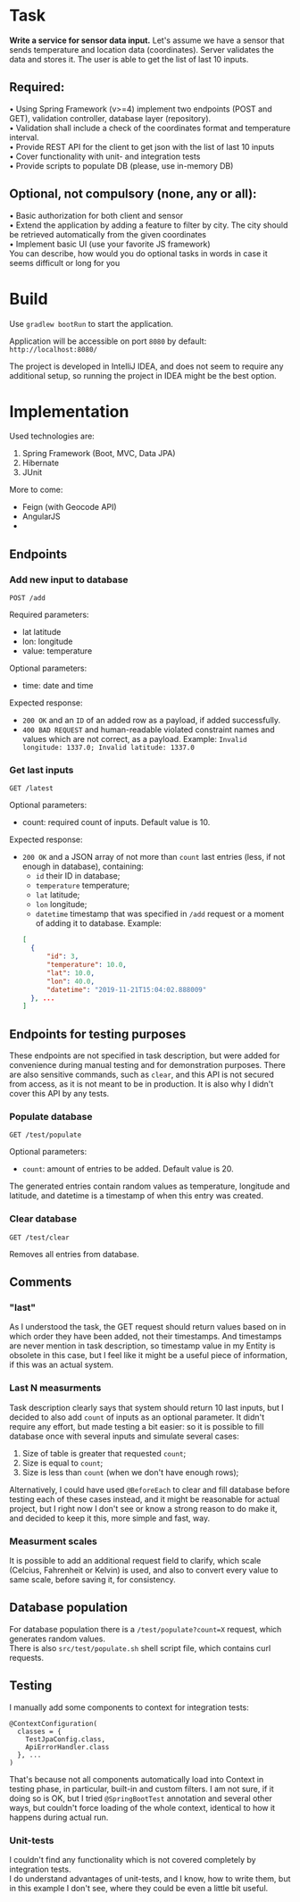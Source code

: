 # Task

**Write a service for sensor data input.**
Let's assume we have a sensor that sends temperature and location data (coordinates). Server validates the data and 
stores it. The user is able to get the list of last 10 inputs.

## Required:  
•	Using Spring Framework (v>=4) implement two endpoints (POST and GET), validation controller, database layer (repository).  
•	Validation shall include a check of the coordinates format and temperature interval.  
•	Provide REST API for the client to get json with the list of last 10 inputs  
•	Cover functionality with unit- and integration tests  
•	Provide scripts to populate DB (please, use in-memory DB)  

## Optional, not compulsory (none, any or all):   
•	Basic authorization for both client and sensor  
•	Extend the application by adding a feature to filter by city. The city should be retrieved automatically from the 
    given coordinates  
•	Implement basic UI (use your favorite JS framework)  
You can describe, how would you do optional tasks in words in case it seems difficult or long for you  


# Build

Use `gradlew bootRun` to start the application.  

Application will be accessible on port `8080` by default: `http://localhost:8080/`

The project is developed in IntelliJ IDEA, and does not seem to require any additional setup, 
so running the project in IDEA might be the best option.


# Implementation

Used technologies are: 
  1. Spring Framework (Boot, MVC, Data JPA)
  2. Hibernate
  3. JUnit

More to come:
  * Feign (with Geocode API)
  * AngularJS
  * 

## Endpoints

### Add new input to database
```http
POST /add
```
Required parameters: 
* lat latitude
* lon: longitude
* value: temperature

Optional parameters:
* time: date and time

Expected response:
* `200 OK` and an `ID` of an added row as a payload, if added successfully.
* `400 BAD REQUEST` and human-readable violated constraint names and values which are not correct, as a payload. 
Example: `Invalid longitude: 1337.0; Invalid latitude: 1337.0`

### Get last inputs
```http
GET /latest
```

Optional parameters:
* count: required count of inputs. Default value is 10.

Expected response: 
* `200 OK` and a JSON array of not more than `count` last entries (less, if not enough in database), containing:
  * `id` their ID in database;
  * `temperature` temperature;
  * `lat` latitude;
  * `lon` longitude;
  * `datetime` timestamp that was specified in `/add` request or a moment of adding it to database.
  Example: 
  ``` JSON
  [
    {
        "id": 3,
        "temperature": 10.0,
        "lat": 10.0,
        "lon": 40.0,
        "datetime": "2019-11-21T15:04:02.888009"
    }, ...
  ]
  ```

## Endpoints for testing purposes

These endpoints are not specified in task description, but were added for convenience during manual testing and for 
demonstration purposes.
There are also sensitive commands, such as `clear`, and this API is not secured from access, as it is not meant to be 
in production. It is also why I didn't cover this API by any tests.  

### Populate database

```http
GET /test/populate
```

Optional parameters:
* `count`: amount of entries to be added. Default value is 20.

The generated entries contain random values as temperature, longitude and latitude, and datetime is a timestamp of when 
this entry was created.

### Clear database

```http
GET /test/clear
```

Removes all entries from database.


## Comments

### "last"
As I understood the task, the GET request should return values based on in which order they have been added, not their 
timestamps. And timestamps are never mention in task description, so timestamp value in my Entity is obsolete in this 
case, but I feel like it might be a useful piece of information, if this was an actual system. 

### Last N measurments
Task description clearly says that system should return 10 last inputs, but I decided to also add `count` of inputs as 
an optional parameter. It didn't require any effort, but made testing a bit easier: so it is possible to fill database 
once with several inputs and simulate several cases:
1. Size of table is greater that requested `count`;
2. Size is equal to `count`;
3. Size is less than `count` (when we don't have enough rows);

Alternatively, I could have used `@BeforeEach` to clear and fill database before testing each of these cases instead, 
and it might be reasonable for actual project, but I right now I don't see or know a strong reason to do make it, and 
decided to keep it this, more simple and fast, way.

### Measurment scales
It is possible to add an additional request field to clarify, which scale (Celcius, Fahrenheit or Kelvin) is used, and 
also to convert every value to same scale, before saving it, for consistency. 

## Database population
For database population there is a `/test/populate?count=X` request, which generates random values.  
There is also `src/test/populate.sh` shell script file, which contains curl requests.  

## Testing
I manually add some components to context for integration tests:

```
@ContextConfiguration(
  classes = {
    TestJpaConfig.class, 
    ApiErrorHandler.class
  }, ...
)
```
That's because not all components automatically load into Context in testing phase, in particular, built-in and custom
 filters. I am not sure, if it doing so is OK, but I tried `@SpringBootTest` annotation and several other ways, but 
 couldn't force loading of the whole context, identical to how it happens during actual run.

### Unit-tests
I couldn't find any functionality which is not covered completely by integration tests.   
I do understand advantages of unit-tests, and I know, how to write them, but in this example I don't see, where they 
could be even a little bit useful. 

